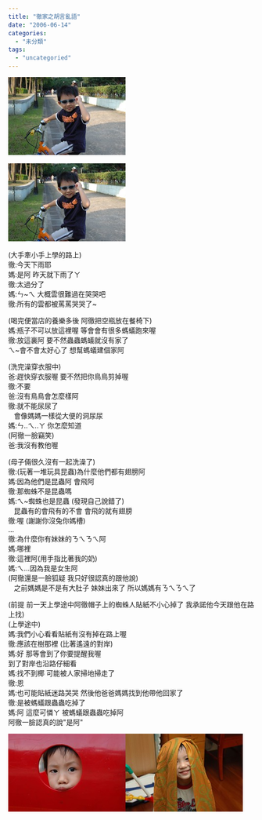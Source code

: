 ```yaml
---
title: "徹家之胡言亂語"
date: "2006-06-14"
categories: 
  - "未分類"
tags: 
  - "uncategoried"
---
```


![](images/166814764_b9e93b38cf_m.jpg)

![](images/166814764_b9e93b38cf_m.jpg)

(大手牽小手上學的路上)  
徹:今天下雨耶  
媽:是阿 昨天就下雨了ㄚ  
徹:太過分了  
媽:ㄣ~ㄟ 大概雲很難過在哭哭吧  
徹:所有的雲都被罵罵哭哭了~

(喝完便當店的養樂多後 阿徹把空瓶放在餐椅下)  
媽:瓶子不可以放這裡喔 等會會有很多螞蟻跑來喔  
徹:放這裏阿 要不然蟲蟲螞蟻就沒有家了  
ㄟ~會不會太好心了 想幫螞蟻建個家阿

(洗完澡穿衣服中)  
爸:趕快穿衣服喔 要不然把你鳥鳥剪掉喔  
徹:不要  
爸:沒有鳥鳥會怎麼樣阿  
徹:就不能尿尿了  
   會像媽媽一樣從大便的洞尿尿  
媽:ㄣ..ㄟ..ㄚ 你怎麼知道  
(阿徹一臉竊笑)  
爸:我沒有教他喔

(母子倆很久沒有一起洗澡了)  
徹:(玩著一堆玩具昆蟲)為什麼他們都有翅膀阿  
媽:因為他們是昆蟲阿 會飛阿  
徹:那蜘蛛不是昆蟲嗎  
媽:ㄟ~蜘蛛也是昆蟲 (發現自己說錯了)  
   昆蟲有的會飛有的不會 會飛的就有翅膀  
徹:喔 (謝謝你沒兔你媽槽)  
...  
徹:為什麼你有妹妹的ㄋㄟㄋㄟ阿  
媽:哪裡  
徹:這裡阿(用手指比著我的奶)  
媽:ㄟ...因為我是女生阿  
(阿徹還是一臉狐疑 我只好很認真的跟他說)  
   之前媽媽是不是有大肚子 妹妹出來了 所以媽媽有ㄋㄟㄋㄟ了

(前提 前一天上學途中阿徹帽子上的蜘蛛人貼紙不小心掉了 我承諾他今天跟他在路上找)  
(上學途中)  
媽:我們小心看看貼紙有沒有掉在路上喔  
徹:應該在樹那裡 (比著遙遠的對岸)  
媽:好 那等會到了你要提醒我喔  
到了對岸也沿路仔細看  
媽:找不到椰 可能被人家掃地掃走了  
徹:恩  
媽:也可能貼紙迷路哭哭 然後他爸爸媽媽找到他帶他回家了  
徹:是被螞蟻跟蟲蟲吃掉了  
媽:阿 這麼可憐ㄚ 被螞蟻跟蟲蟲吃掉阿  
阿徹一臉認真的說"是阿"

![](images/166814792_02dfbf6d96_m.jpg)![](images/166814489_fdec88a916_m.jpg)
